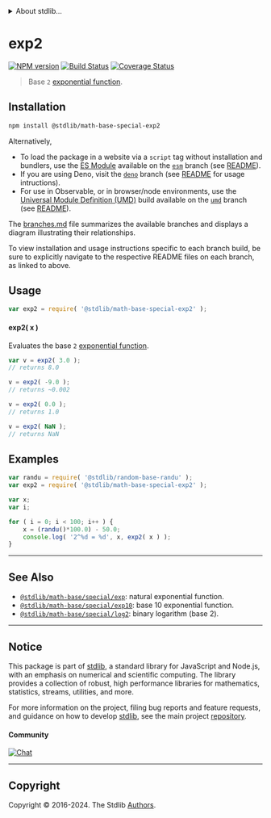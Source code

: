 <!--

@license Apache-2.0

Copyright (c) 2018 The Stdlib Authors.

Licensed under the Apache License, Version 2.0 (the "License");
you may not use this file except in compliance with the License.
You may obtain a copy of the License at

   http://www.apache.org/licenses/LICENSE-2.0

Unless required by applicable law or agreed to in writing, software
distributed under the License is distributed on an "AS IS" BASIS,
WITHOUT WARRANTIES OR CONDITIONS OF ANY KIND, either express or implied.
See the License for the specific language governing permissions and
limitations under the License.

-->


<details>
  <summary>
    About stdlib...
  </summary>
  <p>We believe in a future in which the web is a preferred environment for numerical computation. To help realize this future, we've built stdlib. stdlib is a standard library, with an emphasis on numerical and scientific computation, written in JavaScript (and C) for execution in browsers and in Node.js.</p>
  <p>The library is fully decomposable, being architected in such a way that you can swap out and mix and match APIs and functionality to cater to your exact preferences and use cases.</p>
  <p>When you use stdlib, you can be absolutely certain that you are using the most thorough, rigorous, well-written, studied, documented, tested, measured, and high-quality code out there.</p>
  <p>To join us in bringing numerical computing to the web, get started by checking us out on <a href="https://github.com/stdlib-js/stdlib">GitHub</a>, and please consider <a href="https://opencollective.com/stdlib">financially supporting stdlib</a>. We greatly appreciate your continued support!</p>
</details>

# exp2

[![NPM version][npm-image]][npm-url] [![Build Status][test-image]][test-url] [![Coverage Status][coverage-image]][coverage-url] <!-- [![dependencies][dependencies-image]][dependencies-url] -->

> Base `2` [exponential function][exponential-function].

<section class="installation">

## Installation

```bash
npm install @stdlib/math-base-special-exp2
```

Alternatively,

-   To load the package in a website via a `script` tag without installation and bundlers, use the [ES Module][es-module] available on the [`esm`][esm-url] branch (see [README][esm-readme]).
-   If you are using Deno, visit the [`deno`][deno-url] branch (see [README][deno-readme] for usage intructions).
-   For use in Observable, or in browser/node environments, use the [Universal Module Definition (UMD)][umd] build available on the [`umd`][umd-url] branch (see [README][umd-readme]).

The [branches.md][branches-url] file summarizes the available branches and displays a diagram illustrating their relationships.

To view installation and usage instructions specific to each branch build, be sure to explicitly navigate to the respective README files on each branch, as linked to above.

</section>

<section class="usage">

## Usage

```javascript
var exp2 = require( '@stdlib/math-base-special-exp2' );
```

#### exp2( x )

Evaluates the base `2` [exponential function][exponential-function].

```javascript
var v = exp2( 3.0 );
// returns 8.0

v = exp2( -9.0 );
// returns ~0.002

v = exp2( 0.0 );
// returns 1.0

v = exp2( NaN );
// returns NaN
```

</section>

<!-- /.usage -->

<section class="examples">

## Examples

<!-- eslint no-undef: "error" -->

```javascript
var randu = require( '@stdlib/random-base-randu' );
var exp2 = require( '@stdlib/math-base-special-exp2' );

var x;
var i;

for ( i = 0; i < 100; i++ ) {
    x = (randu()*100.0) - 50.0;
    console.log( '2^%d = %d', x, exp2( x ) );
}
```

</section>

<!-- /.examples -->

<!-- Section for related `stdlib` packages. Do not manually edit this section, as it is automatically populated. -->

<section class="related">

* * *

## See Also

-   <span class="package-name">[`@stdlib/math-base/special/exp`][@stdlib/math/base/special/exp]</span><span class="delimiter">: </span><span class="description">natural exponential function.</span>
-   <span class="package-name">[`@stdlib/math-base/special/exp10`][@stdlib/math/base/special/exp10]</span><span class="delimiter">: </span><span class="description">base 10 exponential function.</span>
-   <span class="package-name">[`@stdlib/math-base/special/log2`][@stdlib/math/base/special/log2]</span><span class="delimiter">: </span><span class="description">binary logarithm (base 2).</span>

</section>

<!-- /.related -->

<!-- Section for all links. Make sure to keep an empty line after the `section` element and another before the `/section` close. -->


<section class="main-repo" >

* * *

## Notice

This package is part of [stdlib][stdlib], a standard library for JavaScript and Node.js, with an emphasis on numerical and scientific computing. The library provides a collection of robust, high performance libraries for mathematics, statistics, streams, utilities, and more.

For more information on the project, filing bug reports and feature requests, and guidance on how to develop [stdlib][stdlib], see the main project [repository][stdlib].

#### Community

[![Chat][chat-image]][chat-url]

---

## Copyright

Copyright &copy; 2016-2024. The Stdlib [Authors][stdlib-authors].

</section>

<!-- /.stdlib -->

<!-- Section for all links. Make sure to keep an empty line after the `section` element and another before the `/section` close. -->

<section class="links">

[npm-image]: http://img.shields.io/npm/v/@stdlib/math-base-special-exp2.svg
[npm-url]: https://npmjs.org/package/@stdlib/math-base-special-exp2

[test-image]: https://github.com/stdlib-js/math-base-special-exp2/actions/workflows/test.yml/badge.svg?branch=main
[test-url]: https://github.com/stdlib-js/math-base-special-exp2/actions/workflows/test.yml?query=branch:main

[coverage-image]: https://img.shields.io/codecov/c/github/stdlib-js/math-base-special-exp2/main.svg
[coverage-url]: https://codecov.io/github/stdlib-js/math-base-special-exp2?branch=main

<!--

[dependencies-image]: https://img.shields.io/david/stdlib-js/math-base-special-exp2.svg
[dependencies-url]: https://david-dm.org/stdlib-js/math-base-special-exp2/main

-->

[chat-image]: https://img.shields.io/gitter/room/stdlib-js/stdlib.svg
[chat-url]: https://app.gitter.im/#/room/#stdlib-js_stdlib:gitter.im

[stdlib]: https://github.com/stdlib-js/stdlib

[stdlib-authors]: https://github.com/stdlib-js/stdlib/graphs/contributors

[umd]: https://github.com/umdjs/umd
[es-module]: https://developer.mozilla.org/en-US/docs/Web/JavaScript/Guide/Modules

[deno-url]: https://github.com/stdlib-js/math-base-special-exp2/tree/deno
[deno-readme]: https://github.com/stdlib-js/math-base-special-exp2/blob/deno/README.md
[umd-url]: https://github.com/stdlib-js/math-base-special-exp2/tree/umd
[umd-readme]: https://github.com/stdlib-js/math-base-special-exp2/blob/umd/README.md
[esm-url]: https://github.com/stdlib-js/math-base-special-exp2/tree/esm
[esm-readme]: https://github.com/stdlib-js/math-base-special-exp2/blob/esm/README.md
[branches-url]: https://github.com/stdlib-js/math-base-special-exp2/blob/main/branches.md

[exponential-function]: https://en.wikipedia.org/wiki/Exponential_function

<!-- <related-links> -->

[@stdlib/math/base/special/exp]: https://github.com/stdlib-js/math-base-special-exp

[@stdlib/math/base/special/exp10]: https://github.com/stdlib-js/math-base-special-exp10

[@stdlib/math/base/special/log2]: https://github.com/stdlib-js/math-base-special-log2

<!-- </related-links> -->

</section>

<!-- /.links -->
